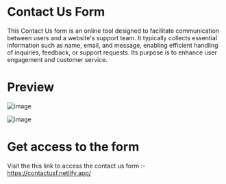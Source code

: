 # Contact Us Form
This Contact Us form is an online tool designed to facilitate communication between users and a website's support team.
It typically collects essential information such as name, email, and message, enabling efficient handling of inquiries, feedback, or support requests.
Its purpose is to enhance user engagement and customer service.



# Preview
![image](https://github.com/selamhabtewold/ContactUsForm/assets/125498535/a6c6ad2d-9b69-43cd-8fc9-0646db782463)

![image](https://github.com/selamhabtewold/ContactUsForm/assets/125498535/563494c2-9746-4cc7-9001-0a041c78ec8b)

# Get access to the form
Visit the this link to access the contact us form :- 
https://contactusf.netlify.app/
